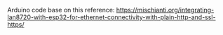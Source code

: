 Arduino code base on this reference:
https://mischianti.org/integrating-lan8720-with-esp32-for-ethernet-connectivity-with-plain-http-and-ssl-https/
